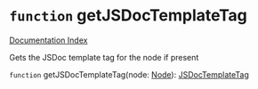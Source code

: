 # `function` getJSDocTemplateTag

[Documentation Index](../README.md)

Gets the JSDoc template tag for the node if present

`function` getJSDocTemplateTag(node: [Node](../interface.Node/README.md)): [JSDocTemplateTag](../interface.JSDocTemplateTag/README.md)
